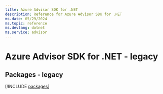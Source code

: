 ```yaml
---
title: Azure Advisor SDK for .NET
description: Reference for Azure Advisor SDK for .NET
ms.date: 05/29/2024
ms.topic: reference
ms.devlang: dotnet
ms.service: advisor
---
```

# Azure Advisor SDK for .NET - legacy
## Packages - legacy
[!INCLUDE [packages](advisor-index.md)]